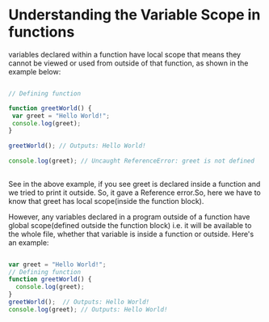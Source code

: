 # Understanding the Variable Scope in functions

variables declared within a function have local scope that means they cannot be viewed or used from outside of that function, as shown in the example below:

```javascript

// Defining function

function greetWorld() {
 var greet = "Hello World!";
 console.log(greet);
}
 
greetWorld(); // Outputs: Hello World!
 
console.log(greet); // Uncaught ReferenceError: greet is not defined
 

```

See in the above example, if you see greet is declared inside a function and we tried to print it outside. So, it gave a Reference error.So, here we have to know that greet has local scope(inside the function block). 
 
However, any variables declared in a program outside of a function have global scope(defined outside the function block) i.e. it will be available to the whole file, whether that variable is inside a function or outside. Here's an example:

```javascript

var greet = "Hello World!";
// Defining function
function greetWorld() {
  console.log(greet);
}
greetWorld();  // Outputs: Hello World!
console.log(greet); // Outputs: Hello World!

```